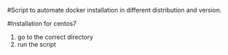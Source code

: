#Script to automate docker installation in different distribution and version.

#Installation for centos7
1. go to the correct directory
2. run the script 
